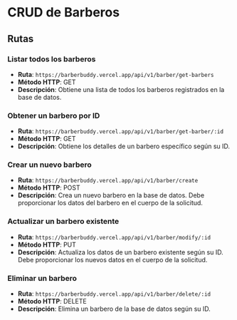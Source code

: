 # CRUD de Barberos

## Rutas

### Listar todos los barberos

- **Ruta**: `https://barberbuddy.vercel.app/api/v1/barber/get-barbers`
- **Método HTTP**: GET
- **Descripción**: Obtiene una lista de todos los barberos registrados en la base de datos.

### Obtener un barbero por ID

- **Ruta**: `https://barberbuddy.vercel.app/api/v1/barber/get-barber/:id`
- **Método HTTP**: GET
- **Descripción**: Obtiene los detalles de un barbero específico según su ID.

### Crear un nuevo barbero

- **Ruta**: `https://barberbuddy.vercel.app/api/v1/barber/create`
- **Método HTTP**: POST
- **Descripción**: Crea un nuevo barbero en la base de datos. Debe proporcionar los datos del barbero en el cuerpo de la solicitud.

### Actualizar un barbero existente

- **Ruta**: `https://barberbuddy.vercel.app/api/v1/barber/modify/:id`
- **Método HTTP**: PUT
- **Descripción**: Actualiza los datos de un barbero existente según su ID. Debe proporcionar los nuevos datos en el cuerpo de la solicitud.

### Eliminar un barbero

- **Ruta**: `https://barberbuddy.vercel.app/api/v1/barber/delete/:id`
- **Método HTTP**: DELETE
- **Descripción**: Elimina un barbero de la base de datos según su ID.
